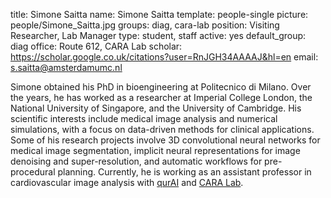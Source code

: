 title: Simone Saitta
name: Simone Saitta
template: people-single 
picture: people/Simone_Saitta.jpg
groups: diag, cara-lab 
position: Visiting Researcher, Lab Manager
type: student, staff
active: yes 
default_group: diag 
office: Route 612, CARA Lab
scholar: https://scholar.google.co.uk/citations?user=RnJGH34AAAAJ&hl=en
email: s.saitta@amsterdamumc.nl

Simone obtained his PhD in bioengineering at Politecnico di Milano. Over the years, he has worked as a researcher at Imperial College London, the National University of Singapore, and the University of Cambridge. His scientific interests include medical image analysis and numerical simulations, with a focus on data-driven methods for clinical applications. Some of his research projects involve 3D convolutional neural networks for medical image segmentation, implicit neural representations for image denoising and super-resolution, and automatic workflows for pre-procedural planning. Currently, he is working as an assistant professor in cardiovascular image analysis with [qurAI](https://qurai.amsterdam/) and [CARA Lab](https://www.cara-ai-lab.nl/).
